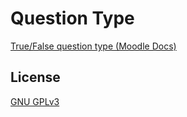 # Question Type
[True/False question type (Moodle Docs)](https://docs.moodle.org/311/en/True/False_question_type)
## License
[GNU GPLv3](https://choosealicense.com/licenses/gpl-3.0/)
